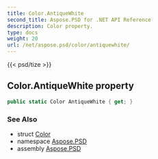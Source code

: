```yaml
---
title: Color.AntiqueWhite
second_title: Aspose.PSD for .NET API Reference
description: Color property. 
type: docs
weight: 20
url: /net/aspose.psd/color/antiquewhite/
---
```

{{< psd/tize >}}
## Color.AntiqueWhite property

```csharp
public static Color AntiqueWhite { get; }
```

### See Also

* struct [Color](../)
* namespace [Aspose.PSD](../../color/)
* assembly [Aspose.PSD](../../../)


